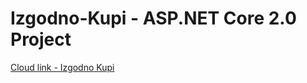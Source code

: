 # Izgodno-Kupi - ASP.NET Core 2.0 Project

[Cloud link - Izgodno Kupi](http://izgodnokupi.azurewebsites.net/)

